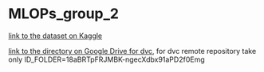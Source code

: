 # MLOPs_group_2

[link to the dataset on Kaggle](https://www.kaggle.com/datasets/poojakeer/e-commerce-dataset)

[link to the directory on Google Drive for dvc](https://drive.google.com/drive/folders/18aBRTpFRJMBK-ngecXdbx91aPD2f0Emg?usp=sharing), for dvc remote repository take only ID_FOLDER=18aBRTpFRJMBK-ngecXdbx91aPD2f0Emg